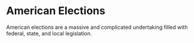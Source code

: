 American Elections
==================
American elections are a massive and complicated undertaking filled with
federal, state, and local legislation.


